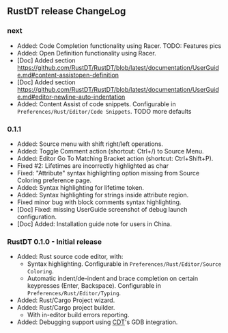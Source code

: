## RustDT release ChangeLog

### next
 * Added: Code Completion functionality using Racer. TODO: Features pics
 * Added: Open Definition functionality using Racer.
  * [Doc] Added section https://github.com/RustDT/RustDT/blob/latest/documentation/UserGuide.md#content-assistopen-definition
 * [Doc] Added section https://github.com/RustDT/RustDT/blob/latest/documentation/UserGuide.md#editor-newline-auto-indentation
 * Added: Content Assist of code snippets. Configurable in `Preferences/Rust/Editor/Code Snippets`. TODO more defaults

### 0.1.1
 * Added: Source menu with shift right/left operations.
 * Added: Toggle Comment action (shortcut: Ctrl+/) to Source Menu.
 * Added: Editor Go To Matching Bracket action (shortcut: Ctrl+Shift+P).
 * Fixed #2: Lifetimes are incorrectly highlighted as char
 * Fixed: "Attribute" syntax highlighting option missing from Source Coloring preference page.
 * Added: Syntax highlighting for lifetime token.
 * Added: Syntax highlighting for strings inside attribute region.
 * Fixed minor bug with block comments syntax highlighting.
 * [Doc] Fixed: missing UserGuide screenshot of debug launch configuration.
 * [Doc] Added: Installation guide note for users in China.

### RustDT 0.1.0 - Initial release 
 * Added: Rust source code editor, with:
   * Syntax highlighting. Configurable in `Preferences/Rust/Editor/Source Coloring`. 
   * Automatic indent/de-indent and brace completion on certain keypresses (Enter, Backspace). Configurable in `Preferences/Rust/Editor/Typing`.
 * Added: Rust/Cargo Project wizard.
 * Added: Rust/Cargo project builder.
   * With in-editor build errors reporting.
 * Added: Debugging support using [CDT](https://eclipse.org/cdt/)'s GDB integration. 
 
